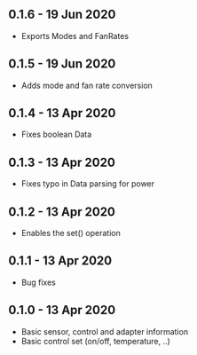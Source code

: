 ## 0.1.6 - 19 Jun 2020

- Exports Modes and FanRates

## 0.1.5 - 19 Jun 2020

- Adds mode and fan rate conversion

## 0.1.4 - 13 Apr 2020

- Fixes boolean Data

## 0.1.3 - 13 Apr 2020

- Fixes typo in Data parsing for power

## 0.1.2 - 13 Apr 2020

- Enables the set() operation

## 0.1.1 - 13 Apr 2020

- Bug fixes

## 0.1.0 - 13 Apr 2020

- Basic sensor, control and adapter information
- Basic control set (on/off, temperature, ..)
